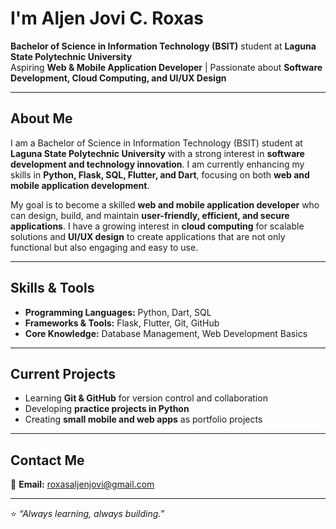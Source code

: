 # I'm Aljen Jovi C. Roxas  

**Bachelor of Science in Information Technology (BSIT)** student at **Laguna State Polytechnic University**  
Aspiring **Web & Mobile Application Developer** | Passionate about **Software Development, Cloud Computing, and UI/UX Design**  

---

## About Me  
I am a Bachelor of Science in Information Technology (BSIT) student at **Laguna State Polytechnic University** with a strong interest in **software development and technology innovation**. I am currently enhancing my skills in **Python, Flask, SQL, Flutter, and Dart**, focusing on both **web and mobile application development**.  

My goal is to become a skilled **web and mobile application developer** who can design, build, and maintain **user-friendly, efficient, and secure applications**. I have a growing interest in **cloud computing** for scalable solutions and **UI/UX design** to create applications that are not only functional but also engaging and easy to use. 

---

## Skills & Tools  

- **Programming Languages:** Python, Dart, SQL  
- **Frameworks & Tools:** Flask, Flutter, Git, GitHub  
- **Core Knowledge:** Database Management, Web Development Basics  

---

## Current Projects  
- Learning **Git & GitHub** for version control and collaboration  
- Developing **practice projects in Python**  
- Creating **small mobile and web apps** as portfolio projects  

---

## Contact Me  
📧 **Email:** [roxasaljenjovi@gmail.com](mailto:roxasaljenjovi@gmail.com) 

---

⭐ *“Always learning, always building.”*  

